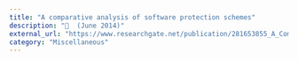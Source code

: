 ```yaml
---
title: "A comparative analysis of software protection schemes"
description: "📰  (June 2014)"
external_url: "https://www.researchgate.net/publication/281653855_A_Comparative_Analysis_of_Software_Protection_Schemes"
category: "Miscellaneous"
---
```


